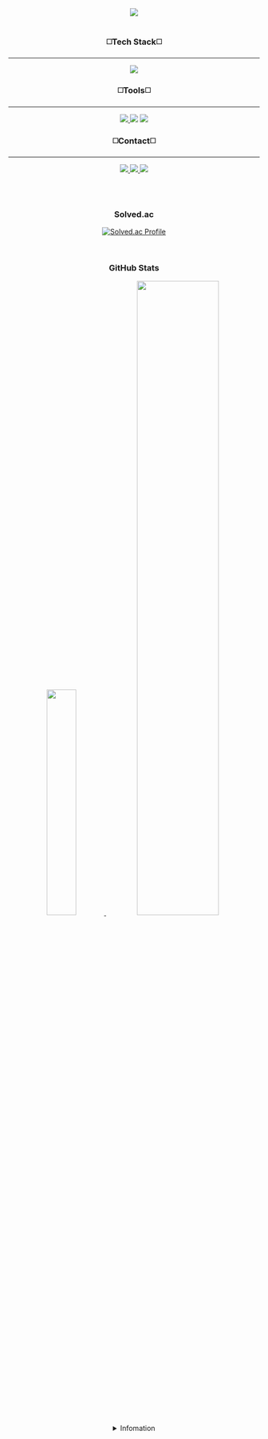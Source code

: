 <div align="center">
  <img src="https://capsule-render.vercel.app/api?type=speech&color=gradient&customColorList=18&height=200&section=header&text=Hi%20there,%20I'm%20geonu&animation=twinkling&fontSize=70&fontAlignY=45"/>
<br><br>

### ◻️Tech Stack◻️
---

<img src="https://img.shields.io/badge/java-%23ED8B00.svg?style=for-the-badge&logo=openjdk&logoColor=white">

<br>

### ◻️Tools◻️
---

<a href="https://github.com/unoegeel">
	<img src="https://img.shields.io/badge/github-%23121011.svg?style=for-the-badge&logo=github&logoColor=white">
</a>
<img src="https://img.shields.io/badge/Visual%20Studio%20Code-0078d7.svg?style=for-the-badge&logo=visual-studio-code&logoColor=white">
<img src="https://img.shields.io/badge/Notion-%23000000.svg?style=for-the-badge&logo=notion&logoColor=white">

<br>

### ◻️Contact◻️
---

<a href="http://qr.kakao.com/talk/XnNl06oYdCkECDwrOwTTiQodPEE-">
	<img src="https://img.shields.io/badge/kakaotalk-FFCD00?style=for-the-badge&logo=kakaotalk&logoColor=white">
</a>
<a href="mailto:leegeonu02@gmail.com">
	<img src="https://img.shields.io/badge/gmail-EA4335?style=for-the-badge&logo=gmail&logoColor=white">
</a>
<a href="https://www.instagram.com/unoegeel">
	<img src="https://img.shields.io/badge/Instagram-%23E4405F.svg?style=for-the-badge&logo=Instagram&logoColor=white">
</a>

<br><br>

### Solved.ac
	
[![Solved.ac Profile](http://mazassumnida.wtf/api/v2/generate_badge?boj=leegeonu02)](https://solved.ac/leegeonu02/)

<br>

### GitHub Stats
<a href="https://github.com/unoegeel/unoegeel">
	<img src="https://github-readme-stats.vercel.app/api/top-langs/?username=unoegeel&langs_count=10&layout=donut&theme=dark&hide_border=true" width=34% />
</a>
<a href="https://github.com/unoegeel/github-readme-stats">
  <img src="https://github-readme-stats.vercel.app/api?username=unoegeel&show_icons=true&theme=dark&hide_border=true" width=57% />
</a>

<br><br>
	
<details>
<summary>
Infomation
</summary>

<br>

<div align="left">

- 이름_Name:　　　이건우_Geonu Lee
- 소속_Department: 한국외국어대학교 컴퓨터공학부_Department of Computer Engineering Science, HUFS
- 이메일_Email:　　 leegeonu02@gmail.com

</details>
 




